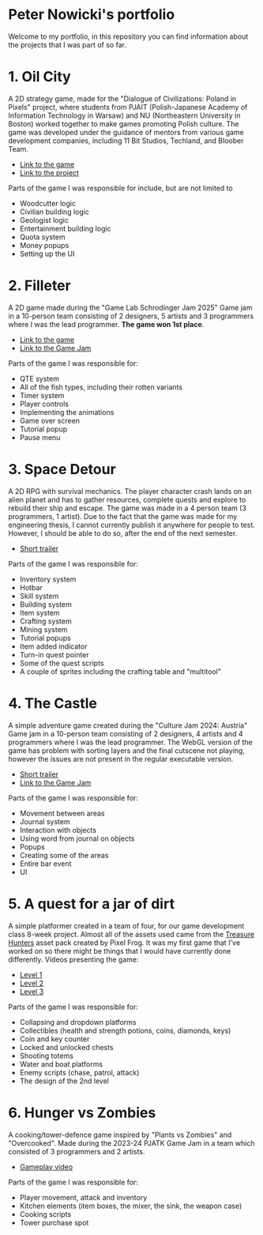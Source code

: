 # Peter Nowicki's portfolio
Welcome to my portfolio, in this repository you can find information about the projects that I was part of so far.
# 1. Oil City
A 2D strategy game, made for the "Dialogue of Civilizations: Poland in Pixels" project, where students from PJAIT (Polish-Japanese Academy of Information Technology in Warsaw) and NU (Northeastern University in Boston) worked together to make games promoting Polish culture. The game was developed under the guidance of mentors from various game development companies, including 11 Bit Studios, Techland, and Bloober Team.
* [Link to the game](https://romulus162.itch.io/oil-city)
* [Link to the project](https://pja.edu.pl/en/poland-in-pixels/)

Parts of the game I was responsible for include, but are not limited to
* Woodcutter logic
* Civilian building logic
* Geologist logic
* Entertainment building logic
* Quota system
* Money popups
* Setting up the UI
# 2. Filleter
A 2D game made during the "Game Lab Schrodinger Jam 2025" Game jam in a 10-person team consisting of 2 designers, 5 artists and 3 programmers where I was the lead programmer. **The game won 1st place**.
* [Link to the game](https://romulus162.itch.io/schrodingers-fish)
* [Link to the Game Jam](https://itch.io/jam/gamelab-shrodinger-2025)

Parts of the game I was responsible for:
* QTE system
* All of the fish types, including their rotten variants
* Timer system
* Player controls
* Implementing the animations
* Game over screen
* Tutorial popup
* Pause menu
# 3. Space Detour
A 2D RPG with survival mechanics. The player character crash lands on an alien planet and has to gather resources, complete quests and explore to rebuild their ship and escape. The game was made in a 4 person team (3 programmers, 1 artist). Due to the fact that the game was made for my engineering thesis, I cannot currently publish it anywhere for people to test. However, I should be able to do so, after the end of the next semester.
* [Short trailer](https://www.youtube.com/watch?v=idnaFfqavFo)

Parts of the game I was responsible for:
* Inventory system
* Hotbar
* Skill system
* Building system
* Item system
* Crafting system
* Mining system
* Tutorial popups
* Item added indicator
* Turn-in quest pointer
* Some of the quest scripts
* A couple of sprites including the crafting table and "multitool"
# 4. The Castle
A simple adventure game created during the "Culture Jam 2024: Austria" Game jam in a 10-person team consisting of 2 designers, 4 artists and 4 programmers where I was the lead programmer. The WebGL version of the game has problem with sorting layers and the final cutscene not playing, however the issues are not present in the regular executable version.
* [Short trailer](https://www.youtube.com/watch?v=PQRThWgd27o)
* [Link to the Game Jam](https://itch.io/jam/culture-jam-austria)

Parts of the game I was responsible for:
* Movement between areas
* Journal system
* Interaction with objects
* Using word from journal on objects
* Popups
* Creating some of the areas
* Entire bar event
* UI

# 5. A quest for a jar of dirt
A simple platformer created in a team of four, for our game development class 8-week project. Almost all of the assets used came from the [Treasure Hunters](https://pixelfrog-assets.itch.io/treasure-hunters) asset pack created by Pixel Frog.
It was my first game that I've worked on so there might be things that I would have currently done differently. 
Videos presenting the game:
- [Level 1](https://drive.google.com/file/d/1u-X-pZVc1Pkdpnpt1kiGG9JTFNxoVFKR/view?usp=sharing)
- [Level 2](https://drive.google.com/file/d/15P5Wn_FSLBqT_WkBuzkf3kqvYDRjRV9l/view?usp=sharing)
- [Level 3](https://drive.google.com/file/d/1Pv503FmKndqtMmk44P_ZcE0hEaoH1ZNr/view?usp=sharing)
    
Parts of the game I was responsible for:
* Collapsing and dropdown platforms
* Collectibles (health and strength potions, coins, diamonds, keys)
* Coin and key counter
* Locked and unlocked chests
* Shooting totems
* Water and boat platforms
* Enemy scripts (chase, patrol, attack)
* The design of the 2nd level
# 6. Hunger vs Zombies
A cooking/tower-defence game inspired by "Plants vs Zombies" and "Overcooked". Made during the 2023-24 PJATK Game Jam in a team which consisted of 3 programmers and 2 artists.  
* [Gameplay video](https://www.youtube.com/watch?v=srpAfpAk1jk)

Parts of the game I was responsible for:
* Player movement, attack and inventory
* Kitchen elements (item boxes, the mixer, the sink, the weapon case)
* Cooking scripts
* Tower purchase spot
